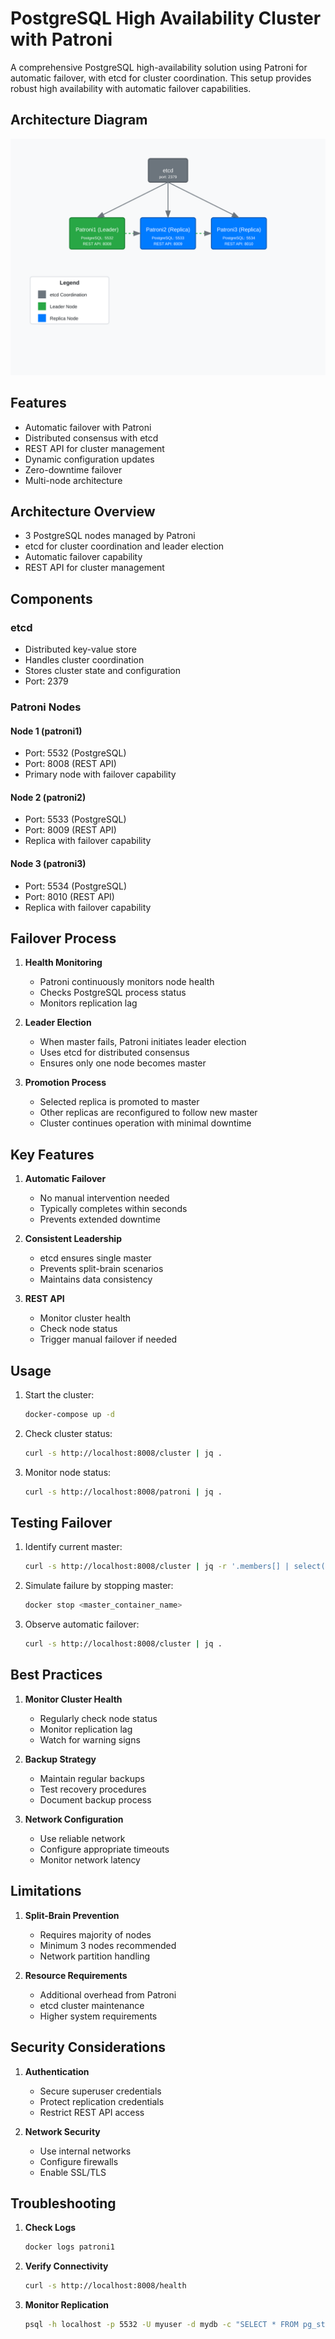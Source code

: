 # PostgreSQL High Availability Cluster with Patroni

A comprehensive PostgreSQL high-availability solution using Patroni for automatic failover, with etcd for cluster coordination. This setup provides robust high availability with automatic failover capabilities.

## Architecture Diagram
![Architecture Diagram](architecture.svg)

## Features

- Automatic failover with Patroni
- Distributed consensus with etcd
- REST API for cluster management
- Dynamic configuration updates
- Zero-downtime failover
- Multi-node architecture

## Architecture Overview

- 3 PostgreSQL nodes managed by Patroni
- etcd for cluster coordination and leader election
- Automatic failover capability
- REST API for cluster management

## Components
### etcd

- Distributed key-value store
- Handles cluster coordination
- Stores cluster state and configuration
- Port: 2379

### Patroni Nodes
#### Node 1 (patroni1)
- Port: 5532 (PostgreSQL)
- Port: 8008 (REST API)
- Primary node with failover capability

#### Node 2 (patroni2)
- Port: 5533 (PostgreSQL)
- Port: 8009 (REST API)
- Replica with failover capability

#### Node 3 (patroni3)
- Port: 5534 (PostgreSQL)
- Port: 8010 (REST API)
- Replica with failover capability

## Failover Process

1. **Health Monitoring**
   - Patroni continuously monitors node health
   - Checks PostgreSQL process status
   - Monitors replication lag

2. **Leader Election**
   - When master fails, Patroni initiates leader election
   - Uses etcd for distributed consensus
   - Ensures only one node becomes master

3. **Promotion Process**
   - Selected replica is promoted to master
   - Other replicas are reconfigured to follow new master
   - Cluster continues operation with minimal downtime

## Key Features

1. **Automatic Failover**
   - No manual intervention needed
   - Typically completes within seconds
   - Prevents extended downtime

2. **Consistent Leadership**
   - etcd ensures single master
   - Prevents split-brain scenarios
   - Maintains data consistency

3. **REST API**
   - Monitor cluster health
   - Check node status
   - Trigger manual failover if needed

## Usage

1. Start the cluster:
   ```bash
   docker-compose up -d
   ```

2. Check cluster status:
   ```bash
   curl -s http://localhost:8008/cluster | jq .
   ```

3. Monitor node status:
   ```bash
   curl -s http://localhost:8008/patroni | jq .
   ```

## Testing Failover

1. Identify current master:
   ```bash
   curl -s http://localhost:8008/cluster | jq -r '.members[] | select(.role=="leader") | .name'
   ```

2. Simulate failure by stopping master:
   ```bash
   docker stop <master_container_name>
   ```

3. Observe automatic failover:
   ```bash
   curl -s http://localhost:8008/cluster | jq .
   ```

## Best Practices

1. **Monitor Cluster Health**
   - Regularly check node status
   - Monitor replication lag
   - Watch for warning signs

2. **Backup Strategy**
   - Maintain regular backups
   - Test recovery procedures
   - Document backup process

3. **Network Configuration**
   - Use reliable network
   - Configure appropriate timeouts
   - Monitor network latency

## Limitations

1. **Split-Brain Prevention**
   - Requires majority of nodes
   - Minimum 3 nodes recommended
   - Network partition handling

2. **Resource Requirements**
   - Additional overhead from Patroni
   - etcd cluster maintenance
   - Higher system requirements

## Security Considerations

1. **Authentication**
   - Secure superuser credentials
   - Protect replication credentials
   - Restrict REST API access

2. **Network Security**
   - Use internal networks
   - Configure firewalls
   - Enable SSL/TLS

## Troubleshooting

1. **Check Logs**
   ```bash
   docker logs patroni1
   ```

2. **Verify Connectivity**
   ```bash
   curl -s http://localhost:8008/health
   ```

3. **Monitor Replication**
   ```bash
   psql -h localhost -p 5532 -U myuser -d mydb -c "SELECT * FROM pg_stat_replication;"